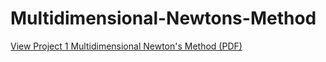 # Multidimensional-Newtons-Method

[View Project 1 Multidimensional Newton's Method (PDF)](https://niananny.github.io/Multidimensional-Newtons-Method/Project_1%20Multidimensional_Newton_s_Method.pdf)
